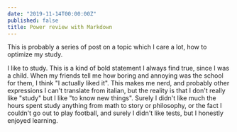 ```yaml
---
date: "2019-11-14T00:00:00Z"
published: false
title: Power review with Markdown
---
```


This is probably a series of post on a topic which I care a lot, how to optimize my study.

I like to study. This is a kind of bold statement I always find true, since I was a child. When my friends tell me how boring and annoying was the school for them, I think "I actually liked it". This makes me nerd, and probably other expressions I can't translate from italian, but the reality is that I don't really like "study" but I like "to know new things". Surely I didn't like much the hours spent study anything from math to story or philosophy, or the fact I couldn't go out to play football, and surely I didn't like tests, but I honestly enjoyed learning.